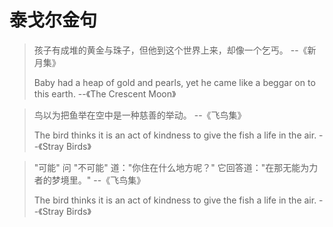 # 泰戈尔金句

> 孩子有成堆的黄金与珠子，但他到这个世界上来，却像一个乞丐。  --《新月集》
> 
>
> Baby had a heap of gold and pearls, yet he came like a beggar on to this earth.    --《The Crescent Moon》



> 鸟以为把鱼举在空中是一种慈善的举动。   --《飞鸟集》
> 
>
> The bird thinks it is an act of kindness to give the fish a life in the air.   --《Stray Birds》



> "可能" 问 "不可能" 道："你住在什么地方呢？" 它回答道："在那无能为力者的梦境里。"    --《飞鸟集》
> 
>
> The bird thinks it is an act of kindness to give the fish a life in the air.   --《Stray Birds》
